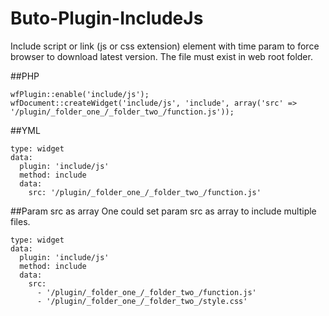 # Buto-Plugin-IncludeJs
Include script or link (js or css extension) element with time param to force browser to download latest version. The file must exist in web root folder.

##PHP
```
wfPlugin::enable('include/js');
wfDocument::createWidget('include/js', 'include', array('src' => '/plugin/_folder_one_/_folder_two_/function.js'));
```

##YML
```
type: widget
data:
  plugin: 'include/js'
  method: include
  data:
    src: '/plugin/_folder_one_/_folder_two_/function.js'
```

##Param src as array
One could set param src as array to include multiple files.
```
type: widget
data:
  plugin: 'include/js'
  method: include
  data:
    src:
      - '/plugin/_folder_one_/_folder_two_/function.js'
      - '/plugin/_folder_one_/_folder_two_/style.css'
```
